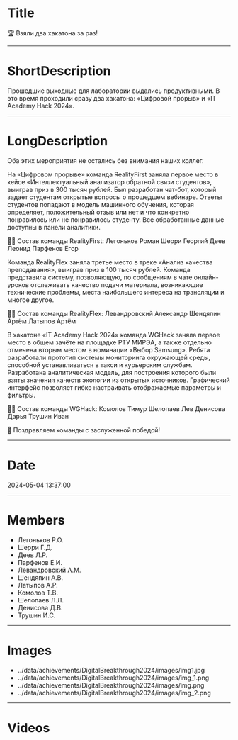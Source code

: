 # Title

🏆 Взяли два хакатона за раз!

---

# ShortDescription

Прошедшие выходные для лаборатории выдались продуктивными. В это время проходили сразу два хакатона: «Цифровой прорыв» и «IT Academy Hack 2024».

---

# LongDescription

Оба этих мероприятия не остались без внимания наших коллег.

На «Цифровом прорыве» команда RealityFirst заняла первое место в кейсе «Интеллектуальный анализатор обратной связи студентов», выиграв приз в 300 тысяч рублей. Был разработан чат-бот, который задает студентам открытые вопросы о прошедшем вебинаре. Ответы студентов попадают в модель машинного обучения, которая определяет, положительный отзыв или нет и что конкретно понравилось или не понравилось студенту. Все обработанные данные доступны в панели аналитики.

🧑‍💻 Состав команды RealityFirst:
Легоньков Роман
Шерри Георгий
Деев Леонид
Парфенов Егор

Команда RealityFlex заняла третье место в треке «Анализ качества преподавания», выиграв приз в 100 тысяч рублей. Команда представила систему, позволяющую, по сообщениям в чате онлайн-уроков отслеживать качество подачи материала, возникающие технические проблемы, места наибольшего интереса на трансляции и многое другое.

🧑‍💻 Состав команды RealityFlex:
Левандровский Александр
Шендяпин Артём
Латыпов Артём

В хакатоне «IT Academy Hack 2024» команда WGHack заняла первое место в общем зачёте на площадке РТУ МИРЭА, а также отдельно отмечена вторым местом в номинации «Выбор Samsung». Ребята разработали прототип системы мониторинга окружающей среды, способной устанавливаться в такси и курьерским службам. Разработана аналитическая модель, для построения которого были взяты значения качеств экологии из открытых источников. Графический интерфейс позволяет гибко настраивать отображаемые параметры и фильтры.

🧑‍💻 Состав команды WGHack:
Комолов Тимур
Шелопаев Лев
Денисова Дарья
Трушин Иван

🎉 Поздравляем команды с заслуженной победой!

---

# Date

2024-05-04 13:37:00

---

# Members

- Легоньков Р.О.
- Шерри Г.Д.
- Деев Л.Р.
- Парфенов Е.И.
- Левандровский А.М.
- Шендяпин А.В.
- Латыпов А.Р.
- Комолов Т.В.
- Шелопаев Л.Л.
- Денисова Д.В.
- Трушин И.С.

---

# Images

- ../data/achievements/DigitalBreakthrough2024/images/img1.jpg
- ../data/achievements/DigitalBreakthrough2024/images/img_1.png
- ../data/achievements/DigitalBreakthrough2024/images/img.png
- ../data/achievements/DigitalBreakthrough2024/images/img_2.png

---

# Videos
